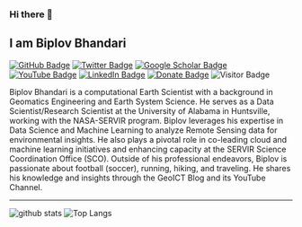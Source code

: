 ### Hi there 👋

<!--
**biplovbhandari/biplovbhandari** is a ✨ _special_ ✨ repository because its `README.md` (this file) appears on your GitHub profile.

Here are some ideas to get you started:

- 🔭 I’m currently working on ...
- 🌱 I’m currently learning ...
- 👯 I’m looking to collaborate on ...
- 🤔 I’m looking for help with ...
- 💬 Ask me about ...
- 📫 How to reach me: ...
- 😄 Pronouns: ...
- ⚡ Fun fact: ...
-->

## I am Biplov Bhandari

[![GitHub Badge](https://img.shields.io/github/followers/biplovbhandari?style=social)](https://github.com/biplovbhandari?tab=followers)
[![Twitter Badge](https://img.shields.io/twitter/follow/BiplovBhandari?style=social)](https://twitter.com/BiplovBhandari)
[![Google Scholar Badge](https://img.shields.io/badge/Google-Scholar-lightgrey)](https://scholar.google.com/citations?user=wNv2LkEAAAAJ&hl=en)
[![YouTube Badge](https://img.shields.io/badge/My-YouTube-red)](https://www.youtube.com/c/TheGeoICT)
[![LinkedIn Badge](https://img.shields.io/badge/My-LinkedIn-blue)](https://www.linkedin.com/in/geomatbiplov)
[![Donate Badge](https://img.shields.io/badge/Donate-Buy%20me%20a%20coffee-yellowgreen.svg)](https://www.buymeacoffee.com/biplovbhandari)
![Visitor Badge](https://visitor-badge.laobi.icu/badge?page_id=biplovbhandari.biplovbhandari)

Biplov Bhandari is a computational Earth Scientist with a background in Geomatics Engineering and Earth System Science. He serves as a Data Scientist/Research Scientist at the University of Alabama in Huntsville, working with the NASA-SERVIR program. Biplov leverages his expertise in Data Science and Machine Learning to analyze Remote Sensing data for environmental insights. He also plays a pivotal role in co-leading cloud and machine learning initiatives and enhancing capacity at the SERVIR Science Coordination Office (SCO).
Outside of his professional endeavors, Biplov is passionate about football (soccer), running, hiking, and traveling. He shares his knowledge and insights through the GeoICT Blog and its YouTube Channel.

---

![github stats](https://github-readme-stats-sigma-five.vercel.app/api?username=biplovbhandari&show_icons=true)
![Top Langs](https://github-readme-stats-sigma-five.vercel.app/api/top-langs/?username=biplovbhandari&langs_count=3&hide=javascript,go,html,css,tex)

<!-- ![Top Langs](https://github-readme-stats.vercel.app/api/top-langs/?username=biplovbhandari&hide_langs_below=10) -->
